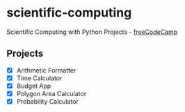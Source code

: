 # scientific-computing

Scientific Computing with Python Projects - [freeCodeCamp](hhttps://www.freecodecamp.org/learn/scientific-computing-with-python/)

## Projects

- [x] Arithmetic Formatter
- [x] Time Calculator
- [x] Budget App
- [x] Polygon Area Calculator
- [x] Probability Calculator
